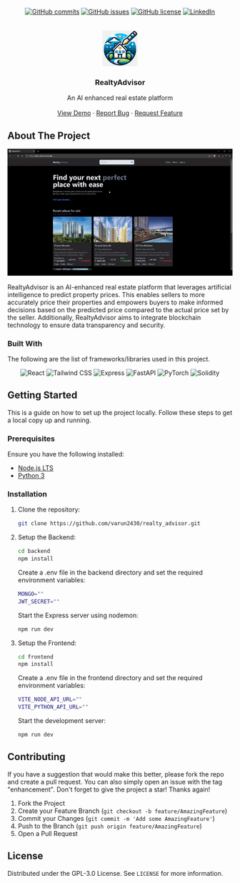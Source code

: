 <br>
<div align="center">
    <a href="https://github.com/varun2430/realty_advisor/commits/main/"><img alt="GitHub commits" src="https://img.shields.io/github/commit-activity/t/varun2430/realty_advisor/main?style=for-the-badge"></a>
    <a href="https://github.com/varun2430/realty_advisor/issues"><img alt="GitHub issues" src="https://img.shields.io/github/issues/varun2430/realty_advisor?color=brightgreen&label=issues&style=for-the-badge"></a>
    <a href="https://github.com/varun2430/realty_advisor/blob/main/LICENSE"><img alt="GitHub license" src="https://img.shields.io/github/license/varun2430/realty_advisor?style=for-the-badge"></a>
    <a href="https://www.linkedin.com/in/varun-kadkade-7359aa214/"><img alt="LinkedIn" src="https://img.shields.io/badge/-LinkedIn-black.svg?style=for-the-badge&logo=linkedin&colorB=555"></a>
</div>
<br>

<br />
<div align="center">
  <a href="https://github.com/varun2430/realty_advisor">
    <img src="readme_assets/logo.png" alt="Logo" width="80" height="80">
  </a>

  <h3 align="center">RealtyAdvisor</h3>

  <p align="center">
    An AI enhanced real estate platform
    <br />
    <br />
    <a href="https://drive.google.com/file/d/1LErZFkU1LhsLHqkDMg0mZ27-DTZJ2MoS/view?usp=sharing">View Demo</a>
    ·
    <a href="https://github.com/varun2430/realty_advisor/issues/new?labels=bug">Report Bug</a>
    ·
    <a href="https://github.com/varun2430/realty_advisor/issues/new?labels=enhancement">Request Feature</a>
  </p>
</div>

## About The Project

[![RealtyAdvisor Demo Gif][product-screenshot]](images/demo.gif)

RealtyAdvisor is an AI-enhanced real estate platform that leverages artificial intelligence to predict property prices. This enables sellers to more accurately price their properties and empowers buyers to make informed decisions based on the predicted price compared to the actual price set by the seller. Additionally, RealtyAdvisor aims to integrate blockchain technology to ensure data transparency and security.

### Built With

The following are the list of frameworks/libraries used in this project.

<div align="center">
    <img alt="React" src="https://img.shields.io/badge/React-20232A?style=for-the-badge&logo=react&logoColor=61DAFB">
    <img alt="Tailwind CSS" src="https://img.shields.io/badge/Tailwind_CSS-38B2AC?style=for-the-badge&logo=tailwind-css&logoColor=white">
    <img alt="Express" src="https://img.shields.io/badge/Express-404d59?style=for-the-badge&logo=express&logoColor=white">
    <img alt="FastAPI" src="https://img.shields.io/badge/FastAPI-00C7B7?style=for-the-badge&logo=fastapi&logoColor=white">
    <img alt="PyTorch" src="https://img.shields.io/badge/PyTorch-EE4C2C?style=for-the-badge&logo=pytorch&logoColor=white">
    <img alt="Solidity" src="https://img.shields.io/badge/Solidity-757AB2?style=for-the-badge&logo=solidity&logoColor=white">
</div>

## Getting Started

This is a guide on how to set up the project locally. Follow these steps to get a local copy up and running.

### Prerequisites

Ensure you have the following installed:

- [Node.js LTS](https://nodejs.org/)
- [Python 3](https://www.python.org/)

### Installation

1. Clone the repository:

   ```sh
   git clone https://github.com/varun2430/realty_advisor.git
   ```

2. Setup the Backend:

   ```sh
   cd backend
   npm install
   ```

   Create a .env file in the backend directory and set the required environment variables:

   ```sh
   MONGO=""
   JWT_SECRET=""
   ```

   Start the Express server using nodemon:

   ```sh
   npm run dev
   ```

3. Setup the Frontend:
   ```sh
   cd frontend
   npm install
   ```
   Create a .env file in the frontend directory and set the required environment variables:
   ```sh
   VITE_NODE_API_URL=""
   VITE_PYTHON_API_URL=""
   ```
   Start the development server:
   ```sh
   npm run dev
   ```

## Contributing

If you have a suggestion that would make this better, please fork the repo and create a pull request. You can also simply open an issue with the tag "enhancement".
Don't forget to give the project a star! Thanks again!

1. Fork the Project
2. Create your Feature Branch (`git checkout -b feature/AmazingFeature`)
3. Commit your Changes (`git commit -m 'Add some AmazingFeature'`)
4. Push to the Branch (`git push origin feature/AmazingFeature`)
5. Open a Pull Request

## License

Distributed under the GPL-3.0 License. See `LICENSE` for more information.

[product-screenshot]: readme_assets/demo.gif
